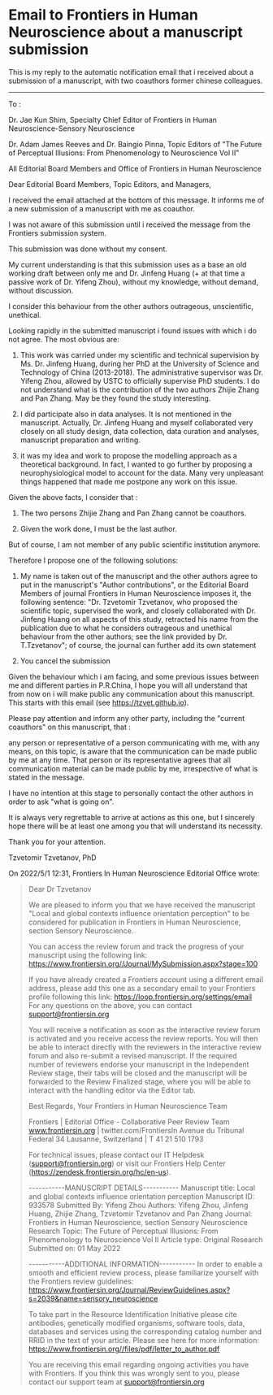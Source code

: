 # Email to Frontiers in Human Neuroscience about a manuscript submission #

This is my reply to the automatic notification email that i received about a submission of a manuscript, with two coauthors former chinese colleagues.

---

To :

Dr. Jae Kun Shim, Specialty Chief Editor of Frontiers in Human Neuroscience-Sensory Neuroscience

Dr.  Adam James Reeves and Dr. Baingio Pinna, Topic Editors of "The Future of Perceptual Illusions: From Phenomenology to Neuroscience Vol II"

All Editorial Board Members and Office of Frontiers in Human Neuroscience


Dear Editorial Board Members, Topic Editors, and Managers,

I received the email attached at the bottom of this message. It informs me of a new submission of a manuscript with me as coauthor.

I was not aware of this submission until i received the message from the Frontiers submission system.

This submission was done without my consent.

My current understanding is that this submission uses as a base an old working draft between only me and Dr. Jinfeng Huang (+ at that time a passive work of Dr. Yifeng Zhou), without my knowledge, without demand, without discussion.

I consider this behaviour from the other authors outrageous, unscientific, unethical.

Looking rapidly in the submitted manuscript i found issues with which i do not agree. The most obvious are:

1. This work was carried under my scientific and technical supervision by Ms. Dr. Jinfeng Huang, during her PhD at the University of Science and Technology of China (2013-2018). The administrative supervisor was Dr. Yifeng Zhou, allowed by USTC to officially supervise PhD students. I do not understand what is the contribution of the two authors Zhijie Zhang and Pan Zhang. May be they found the study interesting.

2. I did participate also in data analyses. It is not mentioned in the manuscript. Actually, Dr. Jinfeng Huang and myself collaborated very closely on all study design, data collection, data curation and analyses, manuscript preparation and writing.

3. it was my idea and work to propose the modelling approach as a theoretical background. In fact, I wanted to go further by proposing a neurophysiological model to account for the data. Many very unpleasant things happened that made me postpone any work on this issue.

Given the above facts, I consider that :

1. The two persons Zhijie Zhang and Pan Zhang cannot be coauthors.

2. Given the work done, I must be the last author.

But of course, I am not member of any public scientific institution anymore.

Therefore I propose one of the following solutions:

1. My name is taken out of the manuscript and the other authors agree to put in the manuscript's "Author contributions", or the Editorial Board Members of journal Frontiers in Human Neuroscience imposes it, the following sentence: "Dr. Tzvetomir Tzvetanov, who proposed the scientific topic, supervised the work, and closely collaborated with Dr. Jinfeng Huang on all aspects of this study, retracted his name from the publication due to what he considers outrageous and unethical behaviour from the other authors; see the link provided by Dr. T.Tzvetanov"; of course, the journal can further add its own statement

2. You cancel the submission

Given the behaviour which i am facing, and some previous issues between me and different parties in P.R.China, I hope you will all understand that from now on i will make public any communication about this manuscript. This starts with this email (see https://tzvet.github.io).

Please pay attention and inform any other party, including the "current coauthors" on this manuscript, that :

any person or representative of a person communicating with me, with any means, on this topic, is aware that the communication can be made public by me at any time. That person or its representative agrees that all communication material can be made public by me, irrespective of what is stated in the message.

I  have no intention at this stage to personally contact the other authors in order to ask "what is going on".

It is always very regrettable to arrive at actions as this one, but I sincerely hope there will be at least one among you that will understand its necessity.

Thank you for your attention.

Tzvetomir Tzvetanov, PhD


On 2022/5/1 12:31, Frontiers In Human Neuroscience Editorial Office wrote:
> Dear Dr Tzvetanov
>
> We are pleased to inform you that we have received the manuscript "Local and global contexts influence orientation perception" to be considered for publication in Frontiers in Human Neuroscience, section Sensory Neuroscience.
>
> You can access the review forum and track the progress of your manuscript using the following link:
> https://www.frontiersin.org//Journal/MySubmission.aspx?stage=100
>
> If you have already created a Frontiers account using a different email address, please add this one as a secondary email to your Frontiers profile following this link:
> https://loop.frontiersin.org/settings/email
> For any questions on the above, you can contact support@frontiersin.org
>
> You will receive a notification as soon as the interactive review forum is activated and you receive access the review reports. You will then be able to interact directly with the reviewers in the interactive review forum and also re-submit a revised manuscript. If the required number of reviewers endorse your manuscript in the Independent Review stage, their tabs will be closed and the manuscript will be forwarded to the Review Finalized stage, where you will be able to interact with the handling editor via the Editor tab.
>
> Best Regards,
> Your Frontiers in Human Neuroscience Team
>
> Frontiers | Editorial Office - Collaborative Peer Review Team
> www.frontiersin.org | twitter.com/FrontiersIn
> Avenue du Tribunal Federal 34
> Lausanne, Switzerland | T 41 21 510 1793
>
> For technical issues, please contact our IT Helpdesk (support@frontiersin.org) or visit our Frontiers Help Center (https://zendesk.frontiersin.org/hc/en-us).
>
> -----------MANUSCRIPT DETAILS-----------
> Manuscript title: Local and global contexts influence orientation perception
> Manuscript ID: 933578
> Submitted By: Yifeng Zhou
> Authors: Yifeng Zhou, Jinfeng Huang, Zhijie Zhang, Tzvetomir Tzvetanov and Pan Zhang
> Journal: Frontiers in Human Neuroscience, section Sensory Neuroscience
> Research Topic: The Future of Perceptual Illusions: From Phenomenology to Neuroscience Vol II
> Article type: Original Research
> Submitted on: 01 May 2022
>
> -----------ADDITIONAL INFORMATION-----------
> In order to enable a smooth and efficient review process, please familiarize yourself with the Frontiers review guidelines:
> https://www.frontiersin.org/Journal/ReviewGuidelines.aspx?s=2039&name=sensory_neuroscience
>
> To take part in the Resource Identification Initiative please cite antibodies, genetically modified organisms, software tools, data, databases and services using the corresponding catalog number and RRID in the text of your article. Please see here for more information: https://www.frontiersin.org//files/pdf/letter_to_author.pdf
>
> You are receiving this email regarding ongoing activities you have with Frontiers. If you think this was wrongly sent to you, please contact our support team at support@frontiersin.org
